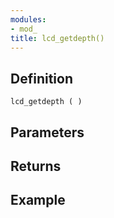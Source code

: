 ```yaml
---
modules:
- mod_
title: lcd_getdepth()
---
```


## Definition

    lcd_getdepth ( )

## Parameters

## Returns

## Example

```
```
